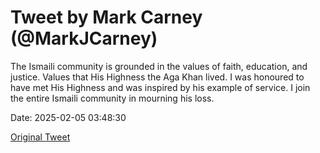 # Tweet by Mark Carney (@MarkJCarney)

The Ismaili community is grounded in the values of faith, education, and justice. Values that His Highness the Aga Khan lived. I was honoured to have met His Highness and was inspired by his example of service. I join the entire Ismaili community in mourning his loss.

Date: 2025-02-05 03:48:30

[Original Tweet](https://x.com/MarkJCarney/status/1886985223004426490)
